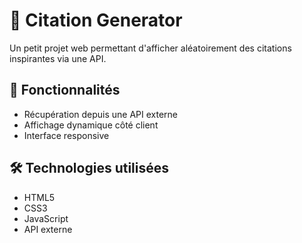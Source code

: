 # 🎯 Citation Generator

Un petit projet web permettant d'afficher aléatoirement des citations inspirantes via une API.

## 🚀 Fonctionnalités

- Récupération depuis une API externe
- Affichage dynamique côté client
- Interface responsive

## 🛠️ Technologies utilisées

- HTML5
- CSS3
- JavaScript
- API externe

